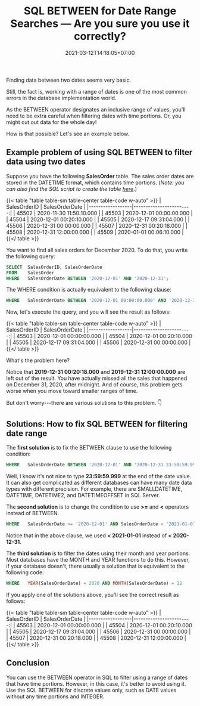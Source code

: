 ﻿---
title: "SQL BETWEEN for Date Range Searches — Are you sure you use it correctly?"
description: "Learn how to use SQL BETWEEN operator correctly to filter dates, as you might be wrong all this time."
hideDescription: "true"
date: 2021-03-12T14:18:05+07:00
image: ""
imageAuthor: ""
imageAuthorUrl: ""
imageSource: ""
imageSourceUrl: ""
tags: ["sql","sql server","tsql"]
categories: ["data analysis"]
keywords: ["sql between","between sql","between in sql","sql between two dates","date between","sql between inclusive","sql between dates","sql date between","sql date range"]
---

Finding data between two dates seems very basic.

Still, the fact is, working with a range of dates is one of the most common errors in the database implementation world. 

As the BETWEEN operator designates an inclusive range of values, you'll need to be extra careful when filtering dates with time portions. Or, you might cut out data for the whole day!

How is that possible? Let's see an example below.

## Example problem of using SQL BETWEEN to filter data using two dates

Suppose you have the following **SalesOrder** table. The sales order dates are stored in the DATETIME format, which contains time portions. 
(_Note: you can also find the SQL script to create the table [here](https://gist.github.com/fitrianingrum/09eeb81e97d9e711205fe736a781f492)._)

{{< table "table table-sm table-center table-code w-auto" >}}
| SalesOrderID     | SalesOrderDate          |
|------------------|------------------------:|
| 45502            | 2020-11-30 11:50:10.000 |
| 45503            | 2020-12-01 00:00:00.000 |
| 45504            | 2020-12-01 00:20:10.000 |
| 45505            | 2020-12-17 09:31:04.000 |
| 45506            | 2020-12-31 00:00:00.000 |
| 45507            | 2020-12-31 00:20:18.000 |
| 45508            | 2020-12-31 12:00:00.000 |
| 45509            | 2020-01-01 00:06:10.000 |
{{</ table >}}

You want to find all sales orders for December 2020. To do that, you write the following query:

```sql
SELECT	SalesOrderID, SalesOrderDate
FROM	SalesOrder
WHERE	SalesOrderDate BETWEEN '2020-12-01' AND '2020-12-31';
```
The WHERE condition is actually equivalent to the following clause:

```sql
WHERE	SalesOrderDate BETWEEN '2020-12-01 00:00:00.000' AND '2020-12-31 00:00:00.000'
```
Now, let's execute the query, and you will see the result as follows:

{{< table "table table-sm table-center table-code w-auto" >}}
| SalesOrderID     | SalesOrderDate          |
|------------------|------------------------:|
| 45503            | 2020-12-01 00:00:00.000 |
| 45504            | 2020-12-01 00:20:10.000 |
| 45505            | 2020-12-17 09:31:04.000 |
| 45506            | 2020-12-31 00:00:00.000 |
{{</ table >}}

What's the problem here?

Notice that **2019-12-31 00:20:18.000** and **2019-12-31 12:00:00.000** are left out of the result. 
You have actually missed all the sales that happened on December 31, 2020, after midnight. 
And of course, this problem gets worse when you move toward smaller ranges of time.

But don't worry---there are various solutions to this problem. 👇 

## Solutions: How to fix SQL BETWEEN for filtering date range

The **first solution** is to fix the BETWEEN clause to use the following condition:

```sql
WHERE	SalesOrderDate BETWEEN '2020-12-01' AND '2020-12-31 23:59:59.999'
```

Well, I know it's not nice to type **23:59:59.999** at the end of the date value. 
It can also get complicated as different databases can have many date data types with different precision. 
For example, there are SMALLDATETIME, DATETIME, DATETIME2, and DATETIMEOFFSET in SQL Server. 

The **second solution** is to change the condition to use **>=** and **<** operators instead of BETWEEN.

```sql
WHERE	SalesOrderDate >= '2020-12-01' AND SalesOrderDate < '2021-01-01'
```

Notice that in the above clause, we used **< 2021-01-01** instead of **< 2020-12-31**.

The **third solution** is to filter the dates using their month and year portions. 
Most databases have the MONTH and YEAR functions to do this. 
However, if your database doesn't, there usually a solution that is equivalent to the following code:

```sql
WHERE	YEAR(SalesOrderDate) = 2020 AND MONTH(SalesOrderDate) = 12
```

If you apply one of the solutions above, you'll see the correct result as follows:

{{< table "table table-sm table-center table-code w-auto" >}}
| SalesOrderID     | SalesOrderDate          |
|------------------|------------------------:|
| 45503            | 2020-12-01 00:00:00.000 |
| 45504            | 2020-12-01 00:20:10.000 |
| 45505            | 2020-12-17 09:31:04.000 |
| 45506            | 2020-12-31 00:00:00.000 |
| 45507            | 2020-12-31 00:20:18.000 |
| 45508            | 2020-12-31 12:00:00.000 |
{{</ table >}}

## Conclusion

You can use the BETWEEN operator in SQL to filter using a range of dates that have time portions. 
However, in this case, it's better to avoid using it. 
Use the SQL BETWEEN for discrete values only, such as DATE values without any time portions and INTEGER.